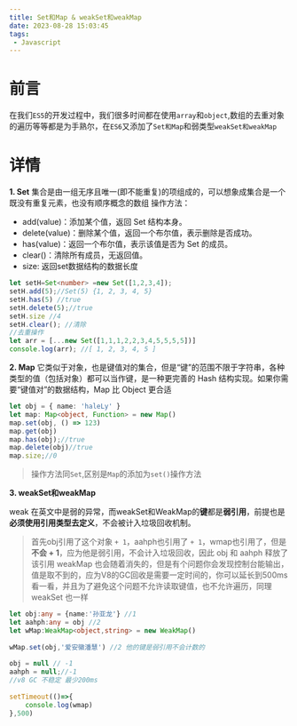 ```yaml
---
title: Set和Map & weakSet和weakMap
date: 2023-08-28 15:03:45
tags:
 - Javascript
---
```


# 前言

在我们`ES5`的开发过程中，我们很多时间都在使用`array`和`object`,数组的去重对象的遍历等等都是为手熟尔，在`ES6`又添加了`Set和Map`和弱类型`weakSet和weakMap`

# 详情

**1. Set**
集合是由一组无序且唯一(即不能重复)的项组成的，可以想象成集合是一个既没有重复元素，也没有顺序概念的数组
操作方法：

- add(value)：添加某个值，返回 Set 结构本身。
- delete(value)：删除某个值，返回一个布尔值，表示删除是否成功。
- has(value)：返回一个布尔值，表示该值是否为 Set 的成员。
- clear()：清除所有成员，无返回值。
- size: 返回set数据结构的数据长度

```ts
let setH=Set<number> =new Set([1,2,3,4]);
setH.add(5);//Set(5) {1, 2, 3, 4, 5}
setH.has(5) //true
setH.delete(5);//true
setH.size //4
setH.clear(); //清除
//去重操作
let arr = [...new Set([1,1,1,2,2,3,4,5,5,5,5])]
console.log(arr); //[ 1, 2, 3, 4, 5 ]
```

**2. Map**
它类似于对象，也是键值对的集合，但是“键”的范围不限于字符串，各种类型的值（包括对象）都可以当作键，是一种更完善的 Hash 结构实现。如果你需要“键值对”的数据结构，Map 比 Object 更合适

```ts
let obj = { name: 'haleLy' }
let map: Map<object, Function> = new Map()
map.set(obj, () => 123)
map.get(obj)
map.has(obj);//true
map.delete(obj)//true
map.size;//0
```

 >操作方法同`Set`,区别是`Map`的添加为`set()`操作方法

**3. weakSet和weakMap**

weak 在英文中是弱的异常，而weakSet和WeakMap的**键**都是**弱引用**，前提也是**必须使用引用类型去定义**，不会被计入垃圾回收机制。

>首先obj引用了这个对象 `+ 1`，aahph也引用了 `+ 1`，wmap也引用了，但是**不会  + 1**，应为他是弱引用，不会计入垃圾回收，因此 obj 和 aahph 释放了该引用 weakMap 也会随着消失的，但是有个问题你会发现控制台能输出，值是取不到的，应为V8的GC回收是需要一定时间的，你可以延长到500ms看一看，并且为了避免这个问题不允许读取键值，也不允许遍历，同理weakSet 也一样

```ts
let obj:any = {name:'孙亚龙'} //1
let aahph:any = obj //2
let wMap:WeakMap<object,string> = new WeakMap()
 
wMap.set(obj,'爱安徽潘慧') //2 他的键是弱引用不会计数的
 
obj = null // -1
aahph = null;//-1
//v8 GC 不稳定 最少200ms
 
setTimeout(()=>{
    console.log(wmap)
},500)
```
